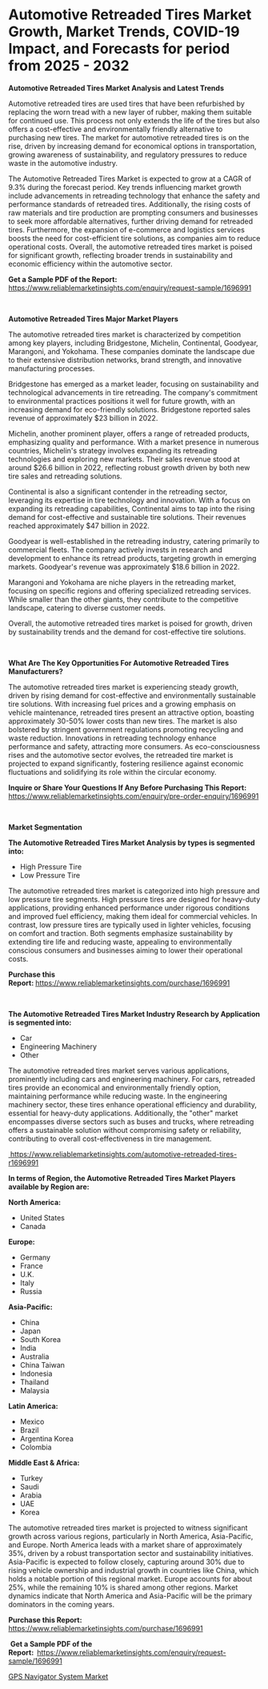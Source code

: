 <p><h1>Automotive Retreaded Tires Market Growth, Market Trends, COVID-19 Impact, and Forecasts for period from 2025 - 2032</h1></p><p><strong>Automotive Retreaded Tires Market Analysis and Latest Trends</strong></p>
<p><p>Automotive retreaded tires are used tires that have been refurbished by replacing the worn tread with a new layer of rubber, making them suitable for continued use. This process not only extends the life of the tires but also offers a cost-effective and environmentally friendly alternative to purchasing new tires. The market for automotive retreaded tires is on the rise, driven by increasing demand for economical options in transportation, growing awareness of sustainability, and regulatory pressures to reduce waste in the automotive industry.</p><p>The Automotive Retreaded Tires Market is expected to grow at a CAGR of 9.3% during the forecast period. Key trends influencing market growth include advancements in retreading technology that enhance the safety and performance standards of retreaded tires. Additionally, the rising costs of raw materials and tire production are prompting consumers and businesses to seek more affordable alternatives, further driving demand for retreaded tires. Furthermore, the expansion of e-commerce and logistics services boosts the need for cost-efficient tire solutions, as companies aim to reduce operational costs. Overall, the automotive retreaded tires market is poised for significant growth, reflecting broader trends in sustainability and economic efficiency within the automotive sector.</p></p>
<p><strong>Get a Sample PDF of the Report:&nbsp;</strong> <a href="https://www.reliablemarketinsights.com/enquiry/request-sample/1696991?utm_campaign=2102&utm_medium=2&utm_source=Github&utm_content=ia&utm_term=30032025&utm_id=automotive-retreaded-tires">https://www.reliablemarketinsights.com/enquiry/request-sample/1696991</a></p>
<p>&nbsp;</p>
<p><strong>Automotive Retreaded Tires Major Market Players</strong></p>
<p><p>The automotive retreaded tires market is characterized by competition among key players, including Bridgestone, Michelin, Continental, Goodyear, Marangoni, and Yokohama. These companies dominate the landscape due to their extensive distribution networks, brand strength, and innovative manufacturing processes.</p><p>Bridgestone has emerged as a market leader, focusing on sustainability and technological advancements in tire retreading. The company's commitment to environmental practices positions it well for future growth, with an increasing demand for eco-friendly solutions. Bridgestone reported sales revenue of approximately $23 billion in 2022.</p><p>Michelin, another prominent player, offers a range of retreaded products, emphasizing quality and performance. With a market presence in numerous countries, Michelin's strategy involves expanding its retreading technologies and exploring new markets. Their sales revenue stood at around $26.6 billion in 2022, reflecting robust growth driven by both new tire sales and retreading solutions.</p><p>Continental is also a significant contender in the retreading sector, leveraging its expertise in tire technology and innovation. With a focus on expanding its retreading capabilities, Continental aims to tap into the rising demand for cost-effective and sustainable tire solutions. Their revenues reached approximately $47 billion in 2022.</p><p>Goodyear is well-established in the retreading industry, catering primarily to commercial fleets. The company actively invests in research and development to enhance its retread products, targeting growth in emerging markets. Goodyear's revenue was approximately $18.6 billion in 2022.</p><p>Marangoni and Yokohama are niche players in the retreading market, focusing on specific regions and offering specialized retreading services. While smaller than the other giants, they contribute to the competitive landscape, catering to diverse customer needs.</p><p>Overall, the automotive retreaded tires market is poised for growth, driven by sustainability trends and the demand for cost-effective tire solutions.</p></p>
<p>&nbsp;</p>
<p><strong>What Are The Key Opportunities For Automotive Retreaded Tires Manufacturers?</strong></p>
<p><p>The automotive retreaded tires market is experiencing steady growth, driven by rising demand for cost-effective and environmentally sustainable tire solutions. With increasing fuel prices and a growing emphasis on vehicle maintenance, retreaded tires present an attractive option, boasting approximately 30-50% lower costs than new tires. The market is also bolstered by stringent government regulations promoting recycling and waste reduction. Innovations in retreading technology enhance performance and safety, attracting more consumers. As eco-consciousness rises and the automotive sector evolves, the retreaded tire market is projected to expand significantly, fostering resilience against economic fluctuations and solidifying its role within the circular economy.</p></p>
<p><strong>Inquire or Share Your Questions If Any Before Purchasing This Report:</strong> <a href="https://www.reliablemarketinsights.com/enquiry/pre-order-enquiry/1696991?utm_campaign=2102&utm_medium=2&utm_source=Github&utm_content=ia&utm_term=30032025&utm_id=automotive-retreaded-tires">https://www.reliablemarketinsights.com/enquiry/pre-order-enquiry/1696991</a></p>
<p>&nbsp;</p>
<p><strong>Market Segmentation</strong></p>
<p><strong>The Automotive Retreaded Tires Market Analysis by types is segmented into:</strong></p>
<p><ul><li>High Pressure Tire</li><li>Low Pressure Tire</li></ul></p>
<p><p>The automotive retreaded tires market is categorized into high pressure and low pressure tire segments. High pressure tires are designed for heavy-duty applications, providing enhanced performance under rigorous conditions and improved fuel efficiency, making them ideal for commercial vehicles. In contrast, low pressure tires are typically used in lighter vehicles, focusing on comfort and traction. Both segments emphasize sustainability by extending tire life and reducing waste, appealing to environmentally conscious consumers and businesses aiming to lower their operational costs.</p></p>
<p><strong>Purchase this Report:&nbsp;</strong><a href="https://www.reliablemarketinsights.com/purchase/1696991?utm_campaign=2102&utm_medium=2&utm_source=Github&utm_content=ia&utm_term=30032025&utm_id=automotive-retreaded-tires">https://www.reliablemarketinsights.com/purchase/1696991</a></p>
<p>&nbsp;</p>
<p><strong>The Automotive Retreaded Tires Market Industry Research by Application is segmented into:</strong></p>
<p><ul><li>Car</li><li>Engineering Machinery</li><li>Other</li></ul></p>
<p><p>The automotive retreaded tires market serves various applications, prominently including cars and engineering machinery. For cars, retreaded tires provide an economical and environmentally friendly option, maintaining performance while reducing waste. In the engineering machinery sector, these tires enhance operational efficiency and durability, essential for heavy-duty applications. Additionally, the "other" market encompasses diverse sectors such as buses and trucks, where retreading offers a sustainable solution without compromising safety or reliability, contributing to overall cost-effectiveness in tire management.</p></p>
<p><a href="https://www.reliablemarketinsights.com/automotive-retreaded-tires-r1696991?utm_campaign=2102&utm_medium=2&utm_source=Github&utm_content=ia&utm_term=30032025&utm_id=automotive-retreaded-tires">&nbsp;https://www.reliablemarketinsights.com/automotive-retreaded-tires-r1696991</a></p>
<p><strong>In terms of Region, the Automotive Retreaded Tires Market Players available by Region are:</strong></p>
<p>
    <p> <strong> North America: </strong>
        <ul>
            <li>United States</li>
            <li>Canada</li>
        </ul>
        </p> 
    <p> <strong> Europe: </strong>
        <ul>
            <li>Germany</li>
            <li>France</li>
            <li>U.K.</li>
            <li>Italy</li>
            <li>Russia</li>
        </ul>
        </p> 
    <p> <strong> Asia-Pacific: </strong>
        <ul>
            <li>China</li>
            <li>Japan</li>
            <li>South Korea</li>
            <li>India</li>
            <li>Australia</li>
            <li>China Taiwan</li>
            <li>Indonesia</li>
            <li>Thailand</li>
            <li>Malaysia</li>
        </ul>
        </p> 
    <p> <strong> Latin America: </strong>
        <ul>
            <li>Mexico</li>
            <li>Brazil</li>
            <li>Argentina Korea</li>
            <li>Colombia</li>
        </ul>
        </p> 
    <p> <strong> Middle East & Africa: </strong>
        <ul>
            <li>Turkey</li>
            <li>Saudi</li>
            <li>Arabia</li>
            <li>UAE</li>
            <li>Korea</li>
        </ul>
    </p>
    </p>
<p><p>The automotive retreaded tires market is projected to witness significant growth across various regions, particularly in North America, Asia-Pacific, and Europe. North America leads with a market share of approximately 35%, driven by a robust transportation sector and sustainability initiatives. Asia-Pacific is expected to follow closely, capturing around 30% due to rising vehicle ownership and industrial growth in countries like China, which holds a notable portion of this regional market. Europe accounts for about 25%, while the remaining 10% is shared among other regions. Market dynamics indicate that North America and Asia-Pacific will be the primary dominators in the coming years.</p></p>
<p><strong>Purchase this Report: </strong><a href="https://www.reliablemarketinsights.com/purchase/1696991?utm_campaign=2102&utm_medium=2&utm_source=Github&utm_content=ia&utm_term=30032025&utm_id=automotive-retreaded-tires">https://www.reliablemarketinsights.com/purchase/1696991</a></p>
<p>&nbsp;<strong>Get a Sample PDF of the Report:&nbsp;&nbsp;</strong><a href="https://www.reliablemarketinsights.com/enquiry/request-sample/1696991?utm_campaign=2102&utm_medium=2&utm_source=Github&utm_content=ia&utm_term=30032025&utm_id=automotive-retreaded-tires">https://www.reliablemarketinsights.com/enquiry/request-sample/1696991</a></p>
<p><strong></strong></p>
<p><p><a href="https://github.com/ygfu6u/Market-Research-Report-List-2/blob/main/gps-navigator-system-market.md?utm_campaign=2102&utm_medium=2&utm_source=Github&utm_content=ia&utm_term=30032025&utm_id=automotive-retreaded-tires">GPS Navigator System Market</a></p></p>